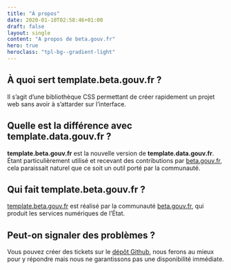 ```yaml
---
title: "À propos"
date: 2020-01-10T02:58:46+01:00
draft: false
layout: single
content: "A propos de beta.gouv.fr"
hero: true
heroclass: "tpl-bg--gradient-light"
---
```


<section class="tpl-section">
  <div class="tpl-container">

  ## À quoi sert template.beta.gouv.fr ?
  Il s’agit d’une bibliothèque CSS permettant de créer rapidement un projet web sans avoir à s’attarder sur l’interface.

  ## Quelle est la différence avec template.data.gouv.fr ?
  **template.beta.gouv.fr** est la nouvelle version de **template.data.gouv.fr**. Étant particulièrement utilisé et recevant des contributions par [beta.gouv.fr](https://beta.gouv.fr), cela paraissait naturel que ce soit un outil porté par la communauté.

  ## Qui fait template.beta.gouv.fr ?
  [template.beta.gouv.fr](https://template.beta.gouv.fr) est réalisé par la communauté [beta.gouv.fr](https://beta.gouv.fr), qui produit les services numériques de l’État.

  ## Peut-on signaler des problèmes ?
  Vous pouvez créer des tickets sur le [dépôt Github](https://github.com/thimy/template.beta.gouv.fr/issues), nous ferons au mieux pour y répondre mais nous ne garantissons pas une disponibilité immédiate.

  </div>
</section>
